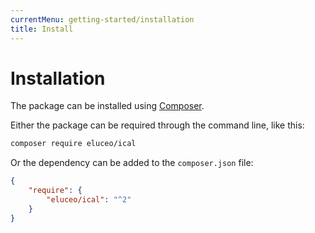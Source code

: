 ```yaml
---
currentMenu: getting-started/installation
title: Install
---
```


# Installation

The package can be installed using [Composer](http://getcomposer.org).

Either the package can be required through the command line, like this:

```sh
composer require eluceo/ical
```

Or the dependency can be added to the `composer.json` file:

```json
{
    "require": {
        "eluceo/ical": "^2"
    }
}
```
